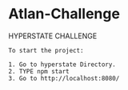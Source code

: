 # Atlan-Challenge
HYPERSTATE CHALLENGE

```
To start the project:

1. Go to hyperstate Directory.
2. TYPE npm start
3. Go to http://localhost:8080/
```
